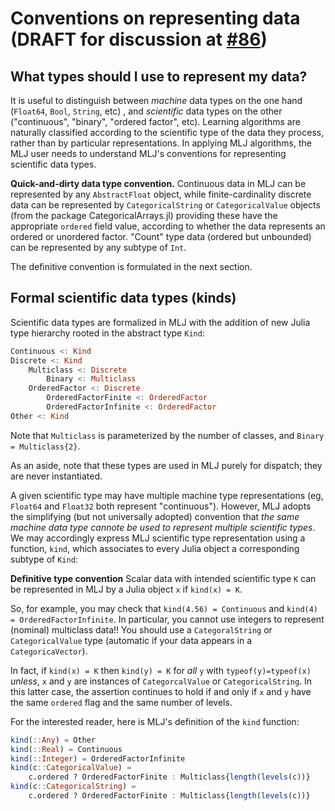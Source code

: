# Conventions on representing data (DRAFT for discussion at [#86](https://github.com/alan-turing-institute/MLJ.jl/issues/86))

## What types should I use to represent my data?

It is useful to distinguish between *machine* data types on the one
hand (`Float64`, `Bool`, `String`, etc) , and *scientific* data types
on the other ("continuous", "binary", "ordered factor", etc). Learning
algorithms are naturally classified according to the scientific type
of the data they process, rather than by particular
representations. In applying MLJ algorithms, the MLJ user needs to
understand MLJ's conventions for representing scientific data types.

**Quick-and-dirty data type convention.** Continuous data in MLJ can be
represented by any `AbstractFloat` object, while finite-cardinality
discrete data can be represented by `CategoricalString` or
`CategoricalValue` objects (from the package CategoricalArrays.jl) providing
these have the appropriate `ordered` field value, according to whether the
data represents an ordered or unordered factor. "Count" type data
(ordered but unbounded) can be represented by any subtype of
`Int`.

The definitive convention is formulated in the next section.


## Formal scientific data types (kinds)

Scientific data types are formalized in MLJ with the addition
of new Julia type hierarchy rooted in the abstract type `Kind`:

````julia
Continuous <: Kind 
Discrete <: Kind
	Multiclass <: Discrete
	    Binary <: Multiclass
    OrderedFactor <: Discrete
	    OrderedFactorFinite <: OrderedFactor 
	    OrderedFactorInfinite <: OrderedFactor 	
Other <: Kind
````

Note that `Multiclass` is parameterized by the number of classes, and
`Binary = Multiclass{2}`. 

As an aside, note that these types are used in MLJ purely for
dispatch; they are never instantiated. 

A given scientific type may have multiple machine type representations
(eg, `Float64` and `Float32` both represent "continuous"). However, MLJ adopts
the simplifying (but not universally adopted) convention that *the same
machine data type cannote be used to represent multiple scientific
types*. We may accordingly express MLJ scientific type representation
using a function, `kind`, which associates to every Julia object a
corresponding subtype of `Kind`:

**Definitive type convention** Scalar data with intended
scientific type `K` can be represented in MLJ by a Julia object `x` if `kind(x) = K`.

So, for example, you may check that `kind(4.56) = Continuous` and
`kind(4) = OrderedFactorInfinite`. In particular, you cannot use
integers to represent (nominal) multiclass data!! You should use a
`CategoralString` or `CategoricalValue` type (automatic if your data
appears in a `CategoricaVector`).

In fact, if `kind(x) = K` then `kind(y) = K` for *all* `y` with
`typeof(y)=typeof(x)` *unless*, `x` and `y` are instances of
`CategorcalValue` or `CategoricalString`. In this latter case, the
assertion continues to hold if and only if `x` and `y` have the same
`ordered` flag and the same number of levels.

For the interested reader, here is MLJ's definition of the `kind` function:

````julia
kind(::Any) = Other
kind(::Real) = Continuous
kind(::Integer) = OrderedFactorInfinite
kind(c::CategoricalValue) =
    c.ordered ? OrderedFactorFinite : Multiclass{length(levels(c))}
kind(c::CategoricalString) =
    c.ordered ? OrderedFactorFinite : Multiclass{length(levels(c))}

````




